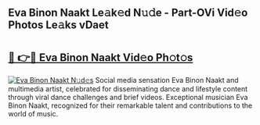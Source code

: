## Eva Binon Naakt Le𝚊k𝚎d N𝚞𝚍e - Part-OVi Vid𝚎o Photos Le𝚊ks vDaet

# <h2><a href="http://fb681mg.evod.top/?m=Eva+Binon+Naakt">🔗 👉🔴 Eva Binon Naakt Vid𝚎o Ph𝚘t𝚘s</a></h2>

[![Eva Binon Naakt N𝚞d𝚎s](https://i.imgur.com/8V9OHl7.gif)](http://fb681mg.evod.top/?m=Eva+Binon+Naakt)
Social media sensation Eva Binon Naakt and multimedia artist, celebrated for disseminating dance and lifestyle content through viral dance challenges and brief videos. Exceptional musician Eva Binon Naakt, recognized for their remarkable talent and contributions to the world of music. 
